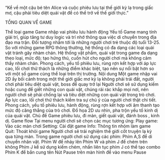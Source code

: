“Kể về một cậu bé tên Alice và cuộc phiêu lưu tại thế giới kỳ lạ trong giấc mơ, cậu phải tiêu diệt quái vật để có thể trở về thế giới thực.”

 TỔNG QUAN VỀ GAME

Thể loại game
Game nhập vai phiêu lưu hành động
Yếu tố
Game mang tính giải trí, giúp tăng tư duy logic và trí nhớ thông qua việc di chuyển trong địa đạo ma trận.
Đối tượng nhắm tới là những người chơi trẻ thuộc độ tuổi 13-25.
So với những game RPG thông thường, hệ thống có đa dạng các loại quái vật tránh gây nhàm chán.
Hệ thống vật phẩm, quái vật trong game đa dạng theo loại, mức độ; tạo hứng thú, cuốn hút cho người chơi mà không cảm thấy nhàm chán. 
Phong cách, yếu tố phiêu lưu, rùng rợn kết hợp với áp lực cao, lối chơi thử thách là những điểm khác biệt, tạo nên sự nổi bật hơn so với một số game cùng thể loại trên thị trường.
Nội dung
Một game nhập vai 2D ấy bối cảnh trong một thế giới giấc mơ kỳ lạ không phải trái đất, người chơi phải tiêu diệt quái vật, boss để quay trở lại
Người chơi sẽ sử dụng kiếm hoặc cung để giết những con quái vật, chúng rải rác khắp mọi nơi, nên người chơi sẽ phải chống lại và tiêu diệt những con quái vật trong trò chơi.
Áp lực cao, lối chơi thử thách kiểm tra sự chú ý của người chơi thật chi tiết.
Phong cách, yếu tố phiêu lưu, hành động, rùng rợn kết hợp với âm thanh tạo mức độ căng thẳng của trò chơi.
Đồ họa 2D ưu nhìn, pha trộn yếu tố kinh dị của quái vật.
Chủ đề
Game phiêu lưu, đi màn, giết quái vật, đánh boss , kinh dị.
Game flow
Tại menu người chơi sẽ chọn các mục tương ứng:
Play game: Vào các màn chơi
Setting: Cài đặt game
Info: Thông tin nhóm làm game
Quit: Thoát khỏi game
Người chơi sẽ trải nghiệm thế giới cốt truyện lạ kỳ qua từng màn. 
Trong game người chơi sử dụng các phím:
Phím A,S để di chuyển nhân vật.
Phím W để nhảy lên
Phím W và phím J để chém trên không
Phím J kể sử dụng kiếm chém, nhấn liên tục phím J có thể tạo combo 
Phím K để bắn cung tên
Nút Pause trên màn hình để vào menu Pause
